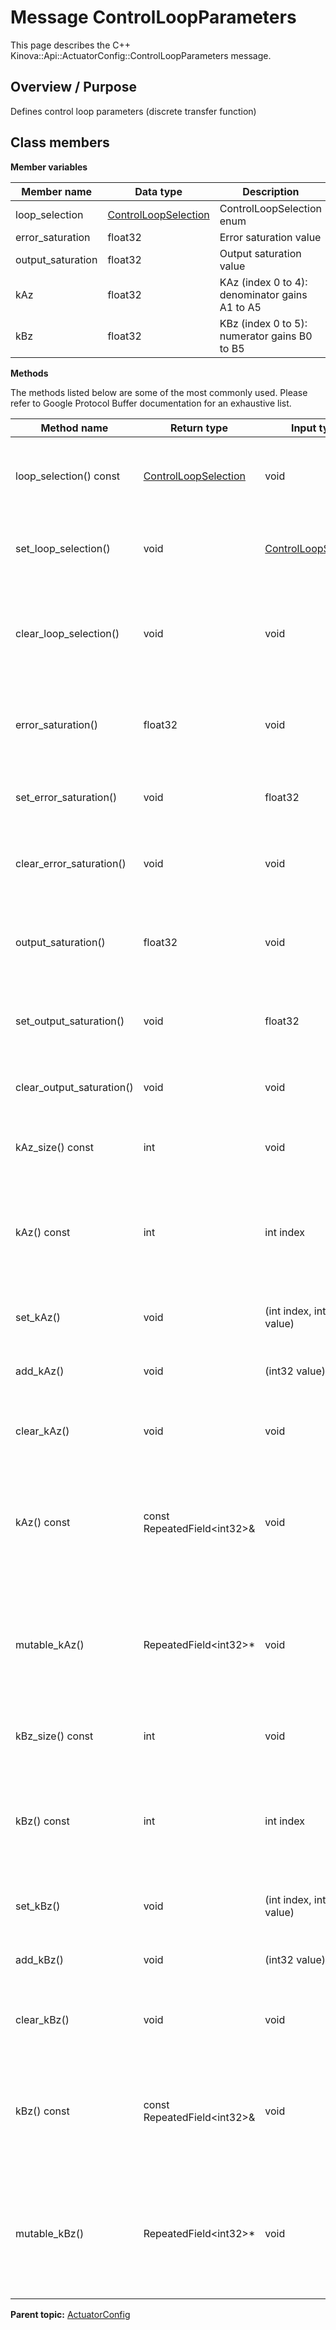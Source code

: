 # Message ControlLoopParameters

This page describes the C++ Kinova::Api::ActuatorConfig::ControlLoopParameters message.

## Overview / Purpose

Defines control loop parameters \(discrete transfer function\)

## Class members

 **Member variables** 

|Member name|Data type|Description|
|-----------|---------|-----------|
|loop\_selection| [ControlLoopSelection](enm_ActuatorConfig_ControlLoopSelection.md#)|ControlLoopSelection enum|
|error\_saturation|float32|Error saturation value|
|output\_saturation|float32|Output saturation value|
|kAz|float32|KAz \(index 0 to 4\): denominator gains A1 to A5|
|kBz|float32|KBz \(index 0 to 5\): numerator gains B0 to B5|

 **Methods** 

The methods listed below are some of the most commonly used. Please refer to Google Protocol Buffer documentation for an exhaustive list.

|Method name|Return type|Input type|Description|
|-----------|-----------|----------|-----------|
|loop\_selection\(\) const| [ControlLoopSelection](enm_ActuatorConfig_ControlLoopSelection.md#)|void|Returns the current value of loop\_selection. If the loop\_selection is not set, returns 0.|
|set\_loop\_selection\(\)|void| [ControlLoopSelection](enm_ActuatorConfig_ControlLoopSelection.md#)|Sets the value of loop\_selection. After calling this, loop\_selection\(\) will return value.|
|clear\_loop\_selection\(\)|void|void|Clears the value of loop\_selection. After calling this, loop\_selection\(\) will return the empty string/empty bytes.|
|error\_saturation\(\)|float32|void|Returns the current value of error\_saturation. If the error\_saturation is not set, returns 0.|
|set\_error\_saturation\(\)|void|float32|Sets the value of error\_saturation. After calling this, error\_saturation\(\) will return value.|
|clear\_error\_saturation\(\)|void|void|Clears the value of error\_saturation. After calling this, error\_saturation\(\) will return 0.|
|output\_saturation\(\)|float32|void|Returns the current value of output\_saturation. If the output\_saturation is not set, returns 0.|
|set\_output\_saturation\(\)|void|float32|Sets the value of output\_saturation. After calling this, output\_saturation\(\) will return value.|
|clear\_output\_saturation\(\)|void|void|Clears the value of output\_saturation. After calling this, output\_saturation\(\) will return 0.|
|kAz\_size\(\) const|int|void|Returns the number of elements currently in the field.|
|kAz\(\) const|int|int index|Returns the element at the given zero-based index. Calling this method with index outside of \[0, kAz\_size\(\)\) yields undefined behavior.|
|set\_kAz\(\)|void|\(int index, int32 value\)|Sets the value of the element at the given zero-based index.|
|add\_kAz\(\)|void|\(int32 value\)|Appends a new element to the field with the given value.|
|clear\_kAz\(\)|void|void|Removes all elements from the field. After calling this, kAz\_size\(\) will return zero.|
|kAz\(\) const|const RepeatedField<int32\>&|void|Returns the underlying RepeatedField that stores the field's elements. This container class provides STL-like iterators and other methods.|
|mutable\_kAz\(\)|RepeatedField<int32\>\*|void|Returns a pointer to the underlying mutable RepeatedField that stores the field's elements. This container class provides STL-like iterators and other methods.|
|kBz\_size\(\) const|int|void|Returns the number of elements currently in the field.|
|kBz\(\) const|int|int index|Returns the element at the given zero-based index. Calling this method with index outside of \[0, kBz\_size\(\)\) yields undefined behavior.|
|set\_kBz\(\)|void|\(int index, int32 value\)|Sets the value of the element at the given zero-based index.|
|add\_kBz\(\)|void|\(int32 value\)|Appends a new element to the field with the given value.|
|clear\_kBz\(\)|void|void|Removes all elements from the field. After calling this, kBz\_size\(\) will return zero.|
|kBz\(\) const|const RepeatedField<int32\>&|void|Returns the underlying RepeatedField that stores the field's elements. This container class provides STL-like iterators and other methods.|
|mutable\_kBz\(\)|RepeatedField<int32\>\*|void|Returns a pointer to the underlying mutable RepeatedField that stores the field's elements. This container class provides STL-like iterators and other methods.|

**Parent topic:** [ActuatorConfig](../references/summary_ActuatorConfig.md)

